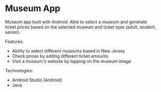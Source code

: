 # Museum App

Museum app built with Android. Able to select a museum and generate ticket prices based on the selected museum and ticket type (adult, student, senior).

Features:
- Ability to select different museums based in New Jersey
- Check prices by adding different ticket amounts
- Visit a museum's website by tapping on the museum image

Technologies:
- Android Studio (Android)
- Java
